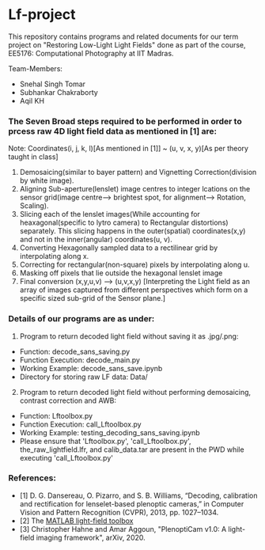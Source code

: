 # Lf-project

This repository contains programs and related documents for our term project on "Restoring Low-Light Light Fields" done as part of the course, EE5176: Computational Photography at IIT Madras.

Team-Members:

+ Snehal Singh Tomar
+ Subhankar Chakraborty
+ Aqil KH

### The Seven Broad steps required to be performed in order to prcess raw 4D light field data as mentioned in [1] are:

Note: Coordinates(i, j, k, l)[As mentioned in [1]] ~ (u, v, x, y)[As per theory taught in class]
1. Demosaicing(similar to bayer pattern) and Vignetting Correction(division by white image).
2. Aligning Sub-aperture(lenslet) image centres to integer lcations on the sensor grid(image centre--> brightest spot, for alignment--> Rotation, Scaling).
3. Slicing each of the lenslet images(While accounting for heaxagonal(specific to lytro camera) to Rectangular distortions) separately. This slicing happens in the outer(spatial) coordinates(x,y) and not in the inner(angular) coordinates(u, v).
4. Converting Hexagonally sampled data to a rectilinear grid by interpolating along x.
5. Correcting for rectangular(non-square) pixels by interpolating along u.
6. Masking off pixels that lie outside the hexagonal lenslet image
7. Final conversion (x,y,u,v) --> (u,v,x,y) [Interpreting the Light field as an array of images captured from different perspectives which form on a specific sized sub-grid of the Sensor plane.]  


### Details of our programs are as under:
1. Program to return decoded light field without saving it as .jpg/.png:
+ Function: decode_sans_saving.py
+ Function Execution: decode_main.py
+ Working Example: decode_sans_save.ipynb
+ Directory for storing raw LF data: Data/ 
2. Program to return decoded light field without performing demosaicing, contrast correction and AWB:
+ Function: Lftoolbox.py 
+ Function Execution: call_Lftoolbox.py
+ Working Example: testing_decoding_sans_saving.ipynb
+ Please ensure that 'Lftoolbox.py', 'call_Lftoolbox.py', the_raw_lightfield.lfr, and calib_data.tar are present in the PWD while executing 'call_Lftoolbox.py'



### References:
+ [1] D. G. Dansereau, O. Pizarro, and S. B. Williams, “Decoding, calibration and rectification for lenselet-based plenoptic cameras,” in Computer Vision and Pattern Recognition (CVPR), 2013, pp. 1027–1034.
+ [2] The [MATLAB light-field toolbox](https://in.mathworks.com/matlabcentral/fileexchange/75250-light-field-toolbox)
+ [3] Christopher Hahne and Amar Aggoun, "PlenoptiCam v1.0: A light-field imaging framework", arXiv, 2020. 
